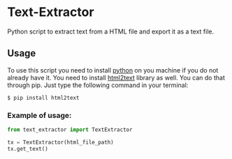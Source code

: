 # Text-Extractor
Python script to extract text from a HTML file and export it as a text file. 

## Usage
To use this script you need to install [python](https://www.python.org/downloads/) on you machine if you do not already have it.
You need to install [html2text](https://pypi.org/project/html2text/) library as well. You can do that through pip. 
Just type the following command in your terminal:  
```
$ pip install html2text
```
### Example of usage:
```python
from text_extractor import TextExtractor

tx = TextExtractor(html_file_path)
tx.get_text()
```

### 

